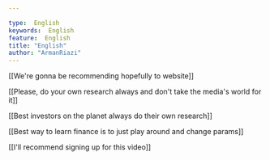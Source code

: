 ```yaml
---

type:  English
keywords:  English
feature:  English
title: "English"
author: "ArmanRiazi"
---
```



[[We're gonna be recommending hopefully to website]]

[[Please, do your own research always and don't take the media's world for it]]

[[Best investors on the planet always do their own research]]

[[Best way to learn finance is to just play around and change params]]

[[I'll recommend signing up for this video]]
